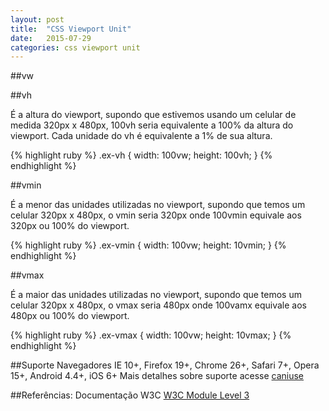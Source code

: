 ```yaml
---
layout: post
title:  "CSS Viewport Unit"
date:   2015-07-29 
categories: css viewport unit
---
```


##vw


##vh

É a altura do viewport, supondo que estivemos usando um celular de medida 320px x 480px, 100vh seria equivalente a 100% da altura do viewport. Cada unidade do vh é equivalente a 1% de sua altura.

{% highlight ruby %}
.ex-vh {
	width: 100vw;
	height: 100vh;
}
{% endhighlight %}

##vmin

É a menor das unidades utilizadas no viewport, supondo que temos um celular 320px x 480px, o vmin seria 320px onde 100vmin equivale aos 320px ou 100% do viewport.

{% highlight ruby %}
.ex-vmin {
	width: 100vw;
	height: 10vmin;
}
{% endhighlight %}

##vmax

É a maior das unidades utilizadas no viewport, supondo que temos um celular 320px x 480px, o vmax seria 480px onde 100vamx equivale aos 480px ou 100% do viewport.

{% highlight ruby %}
.ex-vmax {
	width: 100vw;
	height: 10vmax;
}
{% endhighlight %}

##Suporte Navegadores
IE 10+, Firefox 19+, Chrome 26+, Safari 7+, Opera 15+, Android 4.4+, iOS 6+
Mais detalhes sobre suporte acesse [caniuse][caniuse] 

##Referências:
Documentação W3C [W3C Module Level 3][w3cmodlvl3]

[caniuse]:    http://caniuse.com/#feat=viewport-units
[w3cmodlvl3]: https://drafts.csswg.org/css-values-3/